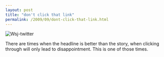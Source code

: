 ```yaml
---
layout: post
title: "don't click that link"
permalink: /2009/09/dont-click-that-link.html
---
```


<p><img class="at-xid-6a00d8341c4f5f53ef0120a56f619a970b" alt="Wsj-twitter" src="http://sippey.typepad.com/.a/6a00d8341c4f5f53ef0120a56f619a970b-500wi"  /></p>

<p>There are times when the headline is better than the story, when clicking through will only lead to disappointment.  This is one of those times.</p>



